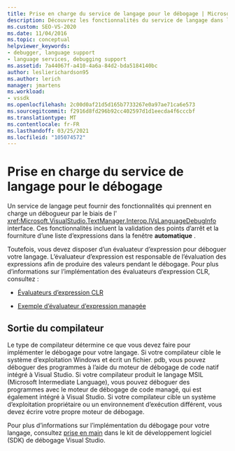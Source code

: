 ```yaml
---
title: Prise en charge du service de langage pour le débogage | Microsoft Docs
description: Découvrez les fonctionnalités du service de langage dans l’interface IVsLanguageDebugInfo qui assurent la prise en charge du débogage dans Visual Studio.
ms.custom: SEO-VS-2020
ms.date: 11/04/2016
ms.topic: conceptual
helpviewer_keywords:
- debugger, language support
- language services, debugging support
ms.assetid: 7a44067f-a410-4a6a-84d2-bda5184140bc
author: leslierichardson95
ms.author: lerich
manager: jmartens
ms.workload:
- vssdk
ms.openlocfilehash: 2c00d0af21d5d165b7733267e0a97ae71ca6e573
ms.sourcegitcommit: f2916d8fd296b92cc402597d1d1eecda4f6cccbf
ms.translationtype: MT
ms.contentlocale: fr-FR
ms.lasthandoff: 03/25/2021
ms.locfileid: "105074572"
---
```

# <a name="language-service-support-for-debugging"></a>Prise en charge du service de langage pour le débogage
Un service de langage peut fournir des fonctionnalités qui prennent en charge un débogueur par le biais de l' <xref:Microsoft.VisualStudio.TextManager.Interop.IVsLanguageDebugInfo> interface. Ces fonctionnalités incluent la validation des points d’arrêt et la fourniture d’une liste d’expressions dans la fenêtre **automatique** .

 Toutefois, vous devez disposer d’un évaluateur d’expression pour déboguer votre langage. L’évaluateur d’expression est responsable de l’évaluation des expressions afin de produire des valeurs pendant le débogage. Pour plus d’informations sur l’implémentation des évaluateurs d’expression CLR, consultez :

- [Évaluateurs d’expression CLR](https://github.com/Microsoft/ConcordExtensibilitySamples/wiki/CLR-Expression-Evaluators)

- [Exemple d’évaluateur d’expression managée](https://github.com/Microsoft/ConcordExtensibilitySamples/wiki/Managed-Expression-Evaluator-Sample)

## <a name="compiler-output"></a>Sortie du compilateur
 Le type de compilateur détermine ce que vous devez faire pour implémenter le débogage pour votre langage. Si votre compilateur cible le système d’exploitation Windows et écrit un fichier. pdb, vous pouvez déboguer des programmes à l’aide du moteur de débogage de code natif intégré à Visual Studio. Si votre compilateur produit le langage MSIL (Microsoft Intermediate Language), vous pouvez déboguer des programmes avec le moteur de débogage de code managé, qui est également intégré à Visual Studio. Si votre compilateur cible un système d’exploitation propriétaire ou un environnement d’exécution différent, vous devez écrire votre propre moteur de débogage.

 Pour plus d’informations sur l’implémentation du débogage pour votre langage, consultez [prise en main](../../extensibility/debugger/getting-started-with-debugger-extensibility.md) dans le kit de développement logiciel (SDK) de débogage Visual Studio.
